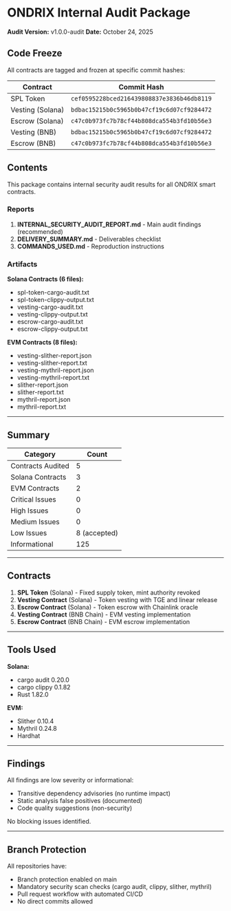 # ONDRIX Internal Audit Package

**Audit Version:** v1.0.0-audit
**Date:** October 24, 2025

## Code Freeze

All contracts are tagged and frozen at specific commit hashes:

| Contract | Commit Hash |
|----------|-------------|
| SPL Token | `cef0595228bced216439808837e3836b46db8119` |
| Vesting (Solana) | `bdbac15215b0c5965b0b47cf19c6d07cf9284472` |
| Escrow (Solana) | `c47c0b973fc7b78cf44b808dca554b3fd10b56e3` |
| Vesting (BNB) | `bdbac15215b0c5965b0b47cf19c6d07cf9284472` |
| Escrow (BNB) | `c47c0b973fc7b78cf44b808dca554b3fd10b56e3` |

## Contents

This package contains internal security audit results for all ONDRIX smart contracts.

### Reports

1. **INTERNAL_SECURITY_AUDIT_REPORT.md** - Main audit findings (recommended)
2. **DELIVERY_SUMMARY.md** - Deliverables checklist
3. **COMMANDS_USED.md** - Reproduction instructions

### Artifacts

**Solana Contracts (6 files):**
- spl-token-cargo-audit.txt
- spl-token-clippy-output.txt
- vesting-cargo-audit.txt
- vesting-clippy-output.txt
- escrow-cargo-audit.txt
- escrow-clippy-output.txt

**EVM Contracts (8 files):**
- vesting-slither-report.json
- vesting-slither-report.txt
- vesting-mythril-report.json
- vesting-mythril-report.txt
- slither-report.json
- slither-report.txt
- mythril-report.json
- mythril-report.txt

---

## Summary

| Category | Count |
|----------|-------|
| Contracts Audited | 5 |
| Solana Contracts | 3 |
| EVM Contracts | 2 |
| Critical Issues | 0 |
| High Issues | 0 |
| Medium Issues | 0 |
| Low Issues | 8 (accepted) |
| Informational | 125 |

---

## Contracts

1. **SPL Token** (Solana) - Fixed supply token, mint authority revoked
2. **Vesting Contract** (Solana) - Token vesting with TGE and linear release
3. **Escrow Contract** (Solana) - Token escrow with Chainlink oracle
4. **Vesting Contract** (BNB Chain) - EVM vesting implementation
5. **Escrow Contract** (BNB Chain) - EVM escrow implementation

---

## Tools Used

**Solana:**
- cargo audit 0.20.0
- cargo clippy 0.1.82
- Rust 1.82.0

**EVM:**
- Slither 0.10.4
- Mythril 0.24.8
- Hardhat

---

## Findings

All findings are low severity or informational:

- Transitive dependency advisories (no runtime impact)
- Static analysis false positives (documented)
- Code quality suggestions (non-security)

No blocking issues identified.

---

## Branch Protection

All repositories have:
- Branch protection enabled on main
- Mandatory security scan checks (cargo audit, clippy, slither, mythril)
- Pull request workflow with automated CI/CD
- No direct commits allowed



